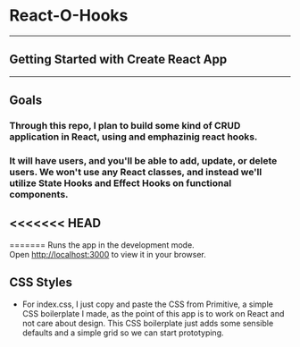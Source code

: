 # React-O-Hooks

---

## Getting Started with Create React App

---

## Goals

### Through this repo, I plan to build some kind of CRUD application in React, using and emphazinig react hooks.

### It will have users, and you'll be able to add, update, or delete users. We won't use any React classes, and instead we'll utilize State Hooks and Effect Hooks on functional components.

## <<<<<<< HEAD

=======
Runs the app in the development mode.\
Open [http://localhost:3000](http://localhost:3000) to view it in your browser.

## CSS Styles

- For index.css, I just copy and paste the CSS from Primitive, a simple CSS boilerplate I made, as the point of this app is to work on React and not care about design. This CSS boilerplate just adds some sensible defaults and a simple grid so we can start prototyping.

